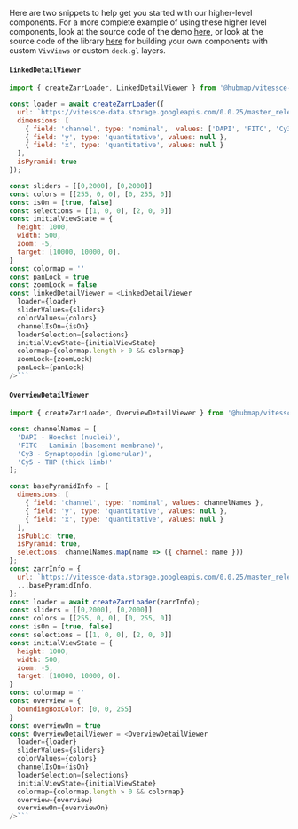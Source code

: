 Here are two snippets to help get you started with our higher-level components. For a more complete example of using these higher level components, look at the source code of the demo [here](https://github.com/hubmapconsortium/vitessce-image-viewer/blob/master/demo/src/App.js), or look at the source code of the library [here](https://github.com/hubmapconsortium/vitessce-image-viewer/tree/master/src) for building your own components with custom `VivViews` or custom `deck.gl` layers.

#### `LinkedDetailViewer`

````javascript
import { createZarrLoader, LinkedDetailViewer } from '@hubmap/vitessce-image-viewer';

const loader = await createZarrLoader({
  url: `https://vitessce-data.storage.googleapis.com/0.0.25/master_release/spraggins/spraggins.mxif.zarr`,
  dimensions: [
    { field: 'channel', type: 'nominal',  values: ['DAPI', 'FITC', 'Cy3', 'Cy5'] },
    { field: 'y', type: 'quantitative', values: null },
    { field: 'x', type: 'quantitative', values: null }
  ],
  isPyramid: true
});

const sliders = [[0,2000], [0,2000]]
const colors = [[255, 0, 0], [0, 255, 0]]
const isOn = [true, false]
const selections = [[1, 0, 0], [2, 0, 0]]
const initialViewState = {
  height: 1000,
  width: 500,
  zoom: -5,
  target: [10000, 10000, 0].
}
const colormap = ''
const panLock = true
const zoomLock = false
const linkedDetailViewer = <LinkedDetailViewer
  loader={loader}
  sliderValues={sliders}
  colorValues={colors}
  channelIsOn={isOn}
  loaderSelection={selections}
  initialViewState={initialViewState}
  colormap={colormap.length > 0 && colormap}
  zoomLock={zoomLock}
  panLock={panLock}
/>```
````

#### `OverviewDetailViewer`

````javascript
import { createZarrLoader, OverviewDetailViewer } from '@hubmap/vitessce-image-viewer';

const channelNames = [
  'DAPI - Hoechst (nuclei)',
  'FITC - Laminin (basement membrane)',
  'Cy3 - Synaptopodin (glomerular)',
  'Cy5 - THP (thick limb)'
];

const basePyramidInfo = {
  dimensions: [
    { field: 'channel', type: 'nominal', values: channelNames },
    { field: 'y', type: 'quantitative', values: null },
    { field: 'x', type: 'quantitative', values: null }
  ],
  isPublic: true,
  isPyramid: true,
  selections: channelNames.map(name => ({ channel: name }))
};
const zarrInfo = {
  url: `https://vitessce-data.storage.googleapis.com/0.0.25/master_release/spraggins/spraggins.mxif.zarr`,
  ...basePyramidInfo,
};
const loader = await createZarrLoader(zarrInfo);
const sliders = [[0,2000], [0,2000]]
const colors = [[255, 0, 0], [0, 255, 0]]
const isOn = [true, false]
const selections = [[1, 0, 0], [2, 0, 0]]
const initialViewState = {
  height: 1000,
  width: 500,
  zoom: -5,
  target: [10000, 10000, 0].
}
const colormap = ''
const overview = {
  boundingBoxColor: [0, 0, 255]
}
const overviewOn = true
const OverviewDetailViewer = <OverviewDetailViewer
  loader={loader}
  sliderValues={sliders}
  colorValues={colors}
  channelIsOn={isOn}
  loaderSelection={selections}
  initialViewState={initialViewState}
  colormap={colormap.length > 0 && colormap}
  overview={overview}
  overviewOn={overviewOn}
/>```
````
